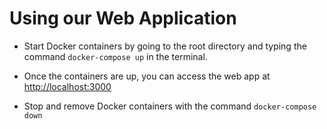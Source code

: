 # Using our Web Application
- Start Docker containers by going to the root directory and typing the command ```docker-compose up``` in the terminal.

- Once the containers are up, you can access the web app at <http://localhost:3000>

- Stop and remove Docker containers with the command ```docker-compose down```
